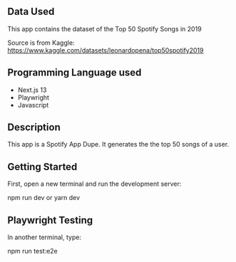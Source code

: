 ## Data Used

This app contains the dataset of the Top 50 Spotify Songs in 2019

Source is from Kaggle: https://www.kaggle.com/datasets/leonardopena/top50spotify2019

## Programming Language used
- Next.js 13
- Playwright
- Javascript

## Description
This app is a Spotify App Dupe. It generates the the top 50 songs of a user. 

## Getting Started

First, open a new terminal and run the development server:

npm run dev or yarn dev

## Playwright Testing

In another terminal, type:

npm run test:e2e




